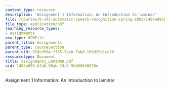 ```yaml
---
content_type: resource
description: 'Assignment 1 Information: An Introduction to laminar'
file: /courses/6-345-automatic-speech-recognition-spring-2003/1484e895b7a090ab74c25b600548028e_assignment1_LAMINAR.pdf
file_type: application/pdf
learning_resource_types:
- Assignments
ocw_type: OCWFile
parent_title: Assignments
parent_type: CourseSection
parent_uid: 97dcd504-ff85-3ae8-7ab8-103d29b1ce50
resourcetype: Document
title: assignment1_LAMINAR.pdf
uid: 1484e895-b7a0-90ab-74c2-5b600548028e
---
```

Assignment 1 Information: An Introduction to laminar

